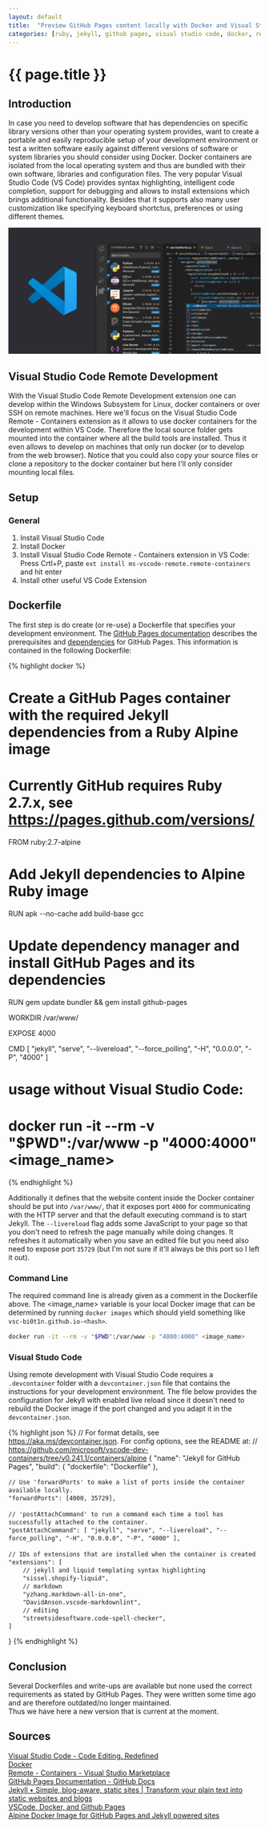 ```yaml
---
layout: default
title:  "Preview GitHub Pages content locally with Docker and Visual Studio Code"
categories: [ruby, jekyll, github pages, visual studio code, docker, remote development]
---
```


# {{ page.title }}

## Introduction

In case you need to develop software that has dependencies on specific library versions other than your operating system provides, want to create a portable and easily reproducible setup of your development environment or test a written software easily against different versions of software or system libraries you should consider using Docker. Docker containers are isolated from the local operating system and thus are bundled with their own software, libraries and configuration files.
The very popular Visual Studio Code (VS Code) provides syntax highlighting, intelligent code completion, support for debugging and allows to install extensions which brings additional functionality. Besides that it supports also many user customization like specifying keyboard shortctus, preferences or using different themes.

![Overview of Visual Studio Code](/images/vs_code_overview.png)

## Visual Studio Code Remote Development

With the Visual Studio Code Remote Development extension one can develop within the Windows Subsystem for Linux, docker containers or over SSH on remote machines.
Here we'll focus on the Visual Studio Code Remote - Containers extension as it allows to use docker containers for the development within VS Code. Therefore the local source folder gets mounted into the container where all the build tools are installed. Thus it even allows to develop on machines that only run docker (or to develop from the web browser).
Notice that you could also copy your source files or clone a repository to the docker container but here I'll only consider mounting local files.

## Setup

### General

1. Install Visual Studio Code
2. Install Docker
3. Install Visual Studio Code Remote - Containers extension in VS Code:  
    Press Crtl+P, paste `ext install ms-vscode-remote.remote-containers` and hit enter
4. Install other useful VS Code Extension

## Dockerfile

The first step is do create (or re-use) a Dockerfile that specifies your development environment. The [GitHub Pages documentation](https://docs.github.com/en/pages/setting-up-a-github-pages-site-with-jekyll/testing-your-github-pages-site-locally-with-jekyll) describes the prerequisites and [dependencies](https://pages.github.com/versions/) for GitHub Pages. This information is contained in the following Dockerfile:

{% highlight docker %}
# Create a GitHub Pages container with the required Jekyll dependencies from a Ruby Alpine image

# Currently GitHub requires Ruby 2.7.x, see https://pages.github.com/versions/
FROM ruby:2.7-alpine

# Add Jekyll dependencies to Alpine Ruby image
RUN apk --no-cache add build-base gcc

# Update dependency manager and install GitHub Pages and its dependencies
RUN gem update bundler && gem install github-pages

WORKDIR /var/www/

EXPOSE 4000

CMD [ "jekyll", "serve", "--livereload", "--force_polling", "-H", "0.0.0.0", "-P", "4000" ]

# usage without Visual Studio Code:
# docker run -it --rm -v "$PWD":/var/www -p "4000:4000" <image_name>
{% endhighlight %}

Additionally it defines that the website content inside the Docker container should be put into `/var/www/`, that it exposes port `4000` for communicating with the HTTP server and that the default executing command is to start Jekyll. The `--livereload` flag adds some JavaScript to your page so that you don't need to refresh the page manually while doing changes. It refreshes it automatically when you save an edited file but you need also need to expose port `35729` (but I'm not sure if it'll always be this port so I left it out).

### Command Line

The required command line is already given as a comment in the Dockerfile above. The <image_name> variable is your local Docker image that can be determined by running `docker images` which should yield something like `vsc-bi0t1n.github.io-<hash>`.

```bash
docker run -it --rm -v "$PWD":/var/www -p "4000:4000" <image_name>
```

### Visual Studo Code

Using remote development with Visual Studio Code requires a `.devcontainer` folder with a `devcontainer.json` file that contains the instructions for your development environment. The file below provides the configuration for Jekyll with enabled live reload since it doesn't need to rebuild the Docker image if the port changed and you adapt it in the `devcontainer.json`.

{% highlight json %}
// For format details, see https://aka.ms/devcontainer.json. For config options, see the README at:
// https://github.com/microsoft/vscode-dev-containers/tree/v0.241.1/containers/alpine
{
	"name": "Jekyll for GitHub Pages",
	"build": {
		"dockerfile": "Dockerfile"
	},

	// Use 'forwardPorts' to make a list of ports inside the container available locally.
	"forwardPorts": [4000, 35729],

	// 'postAttachCommand' to run a command each time a tool has successfully attached to the container.
	"postAttachCommand": [ "jekyll", "serve", "--livereload", "--force_polling", "-H", "0.0.0.0", "-P", "4000" ],

    // IDs of extensions that are installed when the container is created
    "extensions": [
        // jekyll and liquid templating syntax highlighting
        "sissel.shopify-liquid",
        // markdown
        "yzhang.markdown-all-in-one",
        "DavidAnson.vscode-markdownlint",
        // editing
        "streetsidesoftware.code-spell-checker",
    ]
}
{% endhighlight %}

## Conclusion

Several Dockerfiles and write-ups are available but none used the correct requirements as stated by GitHub Pages. They were written some time ago and are therefore outdated/no longer maintained.  
Thus we have here a new version that is current at the moment.

## Sources

[Visual Studio Code - Code Editing. Redefined](https://code.visualstudio.com/)  
[Docker](https://www.docker.com/)  
[Remote - Containers - Visual Studio Marketplace](https://marketplace.visualstudio.com/items?itemName=ms-vscode-remote.remote-containers)  
[GitHub Pages Documentation - GitHub Docs](https://docs.github.com/en/pages)  
[Jekyll • Simple, blog-aware, static sites | Transform your plain text into static websites and blogs](https://jekyllrb.com/)  
[VSCode, Docker, and Github Pages](https://www.allisonthackston.com/articles/vscode-docker-github-pages.html)  
[Alpine Docker Image for GitHub Pages and Jekyll powered sites](https://github.com/Starefossen/docker-github-pages)  
